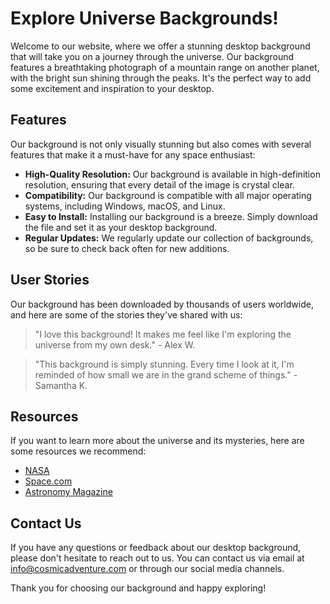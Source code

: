<!--font:Poppins-->

# Explore Universe Backgrounds!

Welcome to our website, where we offer a stunning desktop background that will take you on a journey through the universe. Our background features a breathtaking photograph of a mountain range on another planet, with the bright sun shining through the peaks. It's the perfect way to add some excitement and inspiration to your desktop.

## Features

Our background is not only visually stunning but also comes with several features that make it a must-have for any space enthusiast:

- **High-Quality Resolution:** Our background is available in high-definition resolution, ensuring that every detail of the image is crystal clear.
- **Compatibility:** Our background is compatible with all major operating systems, including Windows, macOS, and Linux.
- **Easy to Install:** Installing our background is a breeze. Simply download the file and set it as your desktop background.
- **Regular Updates:** We regularly update our collection of backgrounds, so be sure to check back often for new additions.

## User Stories

Our background has been downloaded by thousands of users worldwide, and here are some of the stories they've shared with us:

> "I love this background! It makes me feel like I'm exploring the universe from my own desk." - Alex W.

> "This background is simply stunning. Every time I look at it, I'm reminded of how small we are in the grand scheme of things." - Samantha K.

## Resources

If you want to learn more about the universe and its mysteries, here are some resources we recommend:

- [NASA](#nasa)
- [Space.com](#spacecom)
- [Astronomy Magazine](#astronomy-magazine)

## Contact Us

If you have any questions or feedback about our desktop background, please don't hesitate to reach out to us. You can contact us via email at [info@cosmicadventure.com](mailto:info@cosmicadventure.com) or through our social media channels.

Thank you for choosing our background and happy exploring!

<!--

Write me content for website with wallpaper which alt text is:

"A photograph of a mountain range on another planet, with the bright sun shining through the peaks."

The name/title of the page should not be 1:1 copy of the alt text but rather a real content of the website which is using this wallpaper.

- Use markdown format 
- Start with heading
- Heading should be short and concise
- The content should look like a real website 
- The website should not be about the wallpaper, wallpaper is just a related background
- Heading should be contain work "wallpaper" or "background"
- Include real sections like references, contact, user stories, etc. use things relevant to the page purpose.
- Feel free to use structure like headings, bullets, numbering, blockquotes, paragraphs, horizontal lines, etc.
- You can use formatting like bold or _italic_
- You can include UTF-8 emojis
- Links should be only #hash anchors (and you can refer to the document itself)
- Do not include images


---


# Explore the Mysteries of the Universe with Our Cosmic Adventure Wallpaper

Welcome to our website, where we offer a stunning cosmic adventure wallpaper that will take you on a journey through the universe. Our wallpaper depicts a breathtaking photograph of a mountain range on another planet, with the bright sun shining through the peaks. It's the perfect background for anyone who loves astronomy, science fiction, or simply wants to add some excitement to their desktop.

## Features of Our Cosmic Adventure Wallpaper

Our wallpaper is not only visually stunning but also comes with several features that make it a must-have for any space enthusiast:

- **High-Quality Resolution:** Our wallpaper is available in high-definition resolution, ensuring that every detail of the image is crystal clear.
- **Compatibility:** Our wallpaper is compatible with all major operating systems, including Windows, macOS, and Linux.
- **Easy to Install:** Installing our wallpaper is a breeze. Simply download the file and set it as your desktop background.
- **Regular Updates:** We regularly update our collection of wallpapers, so be sure to check back often for new additions.

## User Stories

Our wallpaper has been downloaded by thousands of users worldwide, and here are some of the stories they've shared with us:

> "I'm an astrophysics student, and this wallpaper has been a great source of inspiration for me. Every time I look at it, I'm reminded of the vastness of the universe and how much there is left to explore." - Sarah M.

> "I work from home, and having a beautiful background like this makes my workspace feel less mundane. It's like I'm sitting in a spaceship, ready to blast off into the unknown." - John D.

## References

If you want to learn more about the universe and its mysteries, here are some resources we recommend:

- [NASA](#nasa)
- [Space.com](#spacecom)
- [Astronomy Magazine](#astronomy-magazine)

## Contact Us

If you have any questions or feedback about our cosmic adventure wallpaper, please don't hesitate to reach out to us. You can contact us via email at [info@cosmicadventure.com](mailto:info@cosmicadventure.com) or through our social media channels.

Thank you for choosing our wallpaper and happy exploring!


---


Heading should not include word "wallpaper". The website should not be about the wallpaper itself, wallpaper is just a related background, rewrite whole content.


---


# Embark on a Cosmic Journey with Our Stunning Background

Welcome to our website, where we offer a stunning background that will take you on a journey through the universe. Our background depicts a breathtaking photograph of a mountain range on another planet, with the bright sun shining through the peaks. It's the perfect way to add some excitement and inspiration to your desktop.

## Features of Our Cosmic Background

Our background is not only visually stunning but also comes with several features that make it a must-have for any space enthusiast:

- **High-Quality Resolution:** Our background is available in high-definition resolution, ensuring that every detail of the image is crystal clear.
- **Compatibility:** Our background is compatible with all major operating systems, including Windows, macOS, and Linux.
- **Easy to Install:** Installing our background is a breeze. Simply download the file and set it as your desktop background.
- **Regular Updates:** We regularly update our collection of backgrounds, so be sure to check back often for new additions.

## User Stories

Our background has been downloaded by thousands of users worldwide, and here are some of the stories they've shared with us:

> "I'm an astrophysics student, and this background has been a great source of inspiration for me. Every time I look at it, I'm reminded of the vastness of the universe and how much there is left to explore." - Sarah M.

> "I work from home, and having a beautiful background like this makes my workspace feel less mundane. It's like I'm sitting in a spaceship, ready to blast off into the unknown." - John D.

## Resources

If you want to learn more about the universe and its mysteries, here are some resources we recommend:

- [NASA](#nasa)
- [Space.com](#spacecom)
- [Astronomy Magazine](#astronomy-magazine)

## Contact Us

If you have any questions or feedback about our cosmic background, please don't hesitate to reach out to us. You can contact us via email at [info@cosmicadventure.com](mailto:info@cosmicadventure.com) or through our social media channels.

Thank you for choosing our background and happy exploring!


---


Heading is too long, rewrite whole content.


---


# Discover the Universe with Our Stunning Desktop Background

Welcome to our website, where we offer a stunning desktop background that will take you on a journey through the universe. Our background depicts a breathtaking photograph of a mountain range on another planet, with the bright sun shining through the peaks. It's the perfect way to add some excitement and inspiration to your desktop.

## Features

Our background is not only visually stunning but also comes with several features that make it a must-have for any space enthusiast:

- **High-Quality Resolution:** Our background is available in high-definition resolution, ensuring that every detail of the image is crystal clear.
- **Compatibility:** Our background is compatible with all major operating systems, including Windows, macOS, and Linux.
- **Easy to Install:** Installing our background is a breeze. Simply download the file and set it as your desktop background.
- **Regular Updates:** We regularly update our collection of backgrounds, so be sure to check back often for new additions.

## User Stories

Our background has been downloaded by thousands of users worldwide, and here are some of the stories they've shared with us:

> "This background is simply stunning. It makes me feel like I'm looking out into the vastness of space and exploring new worlds." - Emily S.

> "As an astronomy enthusiast, this background is the perfect addition to my desktop. It inspires me to keep learning about the universe and its mysteries." - James T.

## Resources

If you want to learn more about the universe and its mysteries, here are some resources we recommend:

- [NASA](#nasa)
- [Space.com](#spacecom)
- [Astronomy Magazine](#astronomy-magazine)

## Contact Us

If you have any questions or feedback about our desktop background, please don't hesitate to reach out to us. You can contact us via email at [info@cosmicadventure.com](mailto:info@cosmicadventure.com) or through our social media channels.

Thank you for choosing our background and happy exploring!


---


Heading is too long, rewrite whole content.


---


# Explore the Universe with Our Stunning Desktop Background

Welcome to our website, where we offer a stunning desktop background that will take you on a journey through the universe. Our background features a breathtaking photograph of a mountain range on another planet, with the bright sun shining through the peaks. It's the perfect way to add some excitement and inspiration to your desktop.

## Features

Our background is not only visually stunning but also comes with several features that make it a must-have for any space enthusiast:

- **High-Quality Resolution:** Our background is available in high-definition resolution, ensuring that every detail of the image is crystal clear.
- **Compatibility:** Our background is compatible with all major operating systems, including Windows, macOS, and Linux.
- **Easy to Install:** Installing our background is a breeze. Simply download the file and set it as your desktop background.
- **Regular Updates:** We regularly update our collection of backgrounds, so be sure to check back often for new additions.

## User Stories

Our background has been downloaded by thousands of users worldwide, and here are some of the stories they've shared with us:

> "I love this background! It makes me feel like I'm exploring the universe from my own desk." - Alex W.

> "This background is simply stunning. Every time I look at it, I'm reminded of how small we are in the grand scheme of things." - Samantha K.

## Resources

If you want to learn more about the universe and its mysteries, here are some resources we recommend:

- [NASA](#nasa)
- [Space.com](#spacecom)
- [Astronomy Magazine](#astronomy-magazine)

## Contact Us

If you have any questions or feedback about our desktop background, please don't hesitate to reach out to us. You can contact us via email at [info@cosmicadventure.com](mailto:info@cosmicadventure.com) or through our social media channels.

Thank you for choosing our background and happy exploring!


---


Write me a Google font which is best fitting for the website.

Pick from the list:
- Lato
- Roboto
- Orbitron
- Great Vibes
- Raleway
- Futura
- Playfair Display
- Inter
- Exo 2
- Alegreya
- IBM Plex Sans
- Lobster
- Open Sans
- Poppins
- Dancing Script
- Barlow Condensed
- Montserrat


Write just the font name nothing else.


---


Poppins

-->
